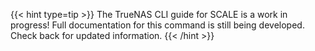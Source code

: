 &NewLine;

{{< hint type=tip >}}
The TrueNAS CLI guide for SCALE is a work in progress!
Full documentation for this command is still being developed. Check back for updated information.
{{< /hint >}}

